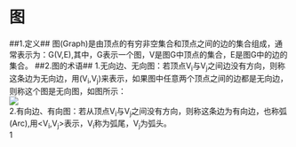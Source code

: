 # 图 #
##1.定义##
图(Graph)是由顶点的有穷非空集合和顶点之间的边的集合组成，通常表示为：G(V,E),其中，G表示一个图，V是图G中顶点的集合，E是图G中的边的集合。
##2.图的术语##
1.无向边、无向图：若顶点V<sub>i</sub>与V<sub>j</sub>之间边没有方向，则称这条边为无向边，用(V<sub>i</sub>,V<sub>j</sub>)来表示，如果图中任意两个顶点之间的边都是无向边，则称这个图是无向图，如图所示：<br>
![](http://i.imgur.com/QBc6MJS.png)<br>
2.有向边、有向图：若从顶点V<sub>i</sub>与V<sub>j</sub>之间没有方向，则称这条边为有向边，也称弧(Arc),用<V<sub>i</sub>,V<sub>j</sub>>表示，V<sub>i</sub>称为弧尾，V<sub>j</sub>为弧头。<br>
1